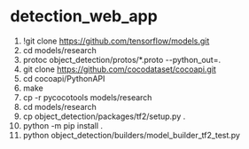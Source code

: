 # detection_web_app
1. !git clone https://github.com/tensorflow/models.git
2. cd models/research
3. protoc object_detection/protos/*.proto --python_out=.
4. git clone https://github.com/cocodataset/cocoapi.git
5. cd cocoapi/PythonAPI
6. make
7. cp -r pycocotools models/research
8. cd models/research
9. cp object_detection/packages/tf2/setup.py .
10. python -m pip install .
11. python object_detection/builders/model_builder_tf2_test.py
